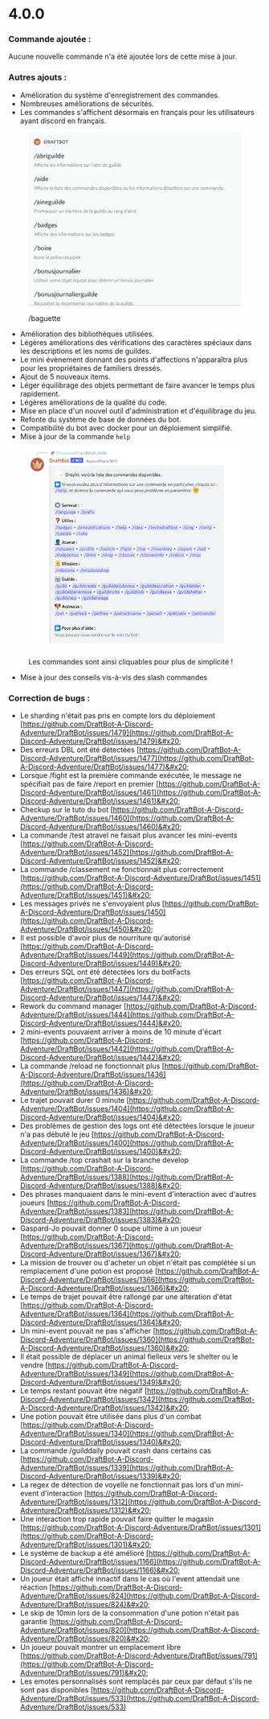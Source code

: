 # 4.0.0

### Commande ajoutée :

Aucune nouvelle commande n'a été ajoutée lors de cette mise à jour.

### Autres ajouts :

* Amélioration du système d'enregistrement des commandes.&#x20;
* Nombreuses améliorations de sécurités.&#x20;
* Les commandes s'affichent désormais en français pour les utilisateurs ayant discord en français.

<figure><img src="../.gitbook/assets/image (1).png" alt=""><figcaption><p>/baguette</p></figcaption></figure>

* Amélioration des bibliothèques utilisées.
* Légères améliorations des vérifications des caractères spéciaux dans les descriptions et les noms de guildes.&#x20;
* Le mini évènement donnant des points d'affections n'apparaîtra plus pour les propriétaires de familiers dressés.&#x20;
* Ajout de 5 nouveaux items.
* Léger équilibrage des objets permettant de faire avancer le temps plus rapidement.&#x20;
* Légères améliorations de la qualité du code.&#x20;
* Mise en place d'un nouvel outil d'administration et d'équilibrage du jeu.&#x20;
* Refonte du système de base de données du bot.&#x20;
* Compatibilité du bot avec docker pour un déploiement simplifié.&#x20;
* Mise à jour de la commande `help`

<figure><img src="../.gitbook/assets/image (2).png" alt=""><figcaption><p>Les commandes sont ainsi cliquables pour plus de simplicité !</p></figcaption></figure>

* Mise à jour des conseils vis-à-vis des slash commandes

### Correction de bugs :

* Le sharding n'était pas pris en compte lors du déploiement [https://github.com/DraftBot-A-Discord-Adventure/DraftBot/issues/1479](https://github.com/DraftBot-A-Discord-Adventure/DraftBot/issues/1479)&#x20;
* Des erreurs DBL ont été détectées [https://github.com/DraftBot-A-Discord-Adventure/DraftBot/issues/1477](https://github.com/DraftBot-A-Discord-Adventure/DraftBot/issues/1477)&#x20;
* Lorsque /fight est la première commande exécutée, le message ne spécifiait pas de faire /report en premier [https://github.com/DraftBot-A-Discord-Adventure/DraftBot/issues/1461](https://github.com/DraftBot-A-Discord-Adventure/DraftBot/issues/1461)&#x20;
* Checkup sur le tuto du bot [https://github.com/DraftBot-A-Discord-Adventure/DraftBot/issues/1460](https://github.com/DraftBot-A-Discord-Adventure/DraftBot/issues/1460)&#x20;
* La commande /test atravel ne faisait plus avancer les mini-events [https://github.com/DraftBot-A-Discord-Adventure/DraftBot/issues/1452](https://github.com/DraftBot-A-Discord-Adventure/DraftBot/issues/1452)&#x20;
* La commande /classement ne fonctionnait plus correctement [https://github.com/DraftBot-A-Discord-Adventure/DraftBot/issues/1451](https://github.com/DraftBot-A-Discord-Adventure/DraftBot/issues/1451)&#x20;
* Les messages privés ne s'envoyaient plus [https://github.com/DraftBot-A-Discord-Adventure/DraftBot/issues/1450](https://github.com/DraftBot-A-Discord-Adventure/DraftBot/issues/1450)&#x20;
* Il est possible d'avoir plus de nourriture qu'autorisé [https://github.com/DraftBot-A-Discord-Adventure/DraftBot/issues/1449](https://github.com/DraftBot-A-Discord-Adventure/DraftBot/issues/1449)&#x20;
* Des erreurs SQL ont été détectées lors du botFacts [https://github.com/DraftBot-A-Discord-Adventure/DraftBot/issues/1447](https://github.com/DraftBot-A-Discord-Adventure/DraftBot/issues/1447)&#x20;
* Rework du command manager [https://github.com/DraftBot-A-Discord-Adventure/DraftBot/issues/1444](https://github.com/DraftBot-A-Discord-Adventure/DraftBot/issues/1444)&#x20;
* 2 mini-events pouvaient arriver à moins de 10 minute d'écart [https://github.com/DraftBot-A-Discord-Adventure/DraftBot/issues/1442](https://github.com/DraftBot-A-Discord-Adventure/DraftBot/issues/1442)&#x20;
* La commande /reload ne fonctionnait plus [https://github.com/DraftBot-A-Discord-Adventure/DraftBot/issues/1436](https://github.com/DraftBot-A-Discord-Adventure/DraftBot/issues/1436)&#x20;
* Le trajet pouvait durer 0 minute [https://github.com/DraftBot-A-Discord-Adventure/DraftBot/issues/1404](https://github.com/DraftBot-A-Discord-Adventure/DraftBot/issues/1404)&#x20;
* Des problèmes de gestion des logs ont été détectées lorsque le joueur n'a pas débuté le jeu [https://github.com/DraftBot-A-Discord-Adventure/DraftBot/issues/1400](https://github.com/DraftBot-A-Discord-Adventure/DraftBot/issues/1400)&#x20;
* La commande /top crashait sur la branche develop [https://github.com/DraftBot-A-Discord-Adventure/DraftBot/issues/1388](https://github.com/DraftBot-A-Discord-Adventure/DraftBot/issues/1388)&#x20;
* Des phrases manquaient dans le mini-event d'interaction avec d'autres joueurs [https://github.com/DraftBot-A-Discord-Adventure/DraftBot/issues/1383](https://github.com/DraftBot-A-Discord-Adventure/DraftBot/issues/1383)&#x20;
* Gaspard-Jo pouvait donner 0 soupe ultime à un joueur [https://github.com/DraftBot-A-Discord-Adventure/DraftBot/issues/1367](https://github.com/DraftBot-A-Discord-Adventure/DraftBot/issues/1367)&#x20;
* La mission de trouver ou d'acheter un objet n'était pas complétée si un remplacement d'une potion est proposé [https://github.com/DraftBot-A-Discord-Adventure/DraftBot/issues/1366](https://github.com/DraftBot-A-Discord-Adventure/DraftBot/issues/1366)&#x20;
* Le temps de trajet pouvait être rallongé par une altération d'état [https://github.com/DraftBot-A-Discord-Adventure/DraftBot/issues/1364](https://github.com/DraftBot-A-Discord-Adventure/DraftBot/issues/1364)&#x20;
* Un mini-event pouvait ne pas s'afficher [https://github.com/DraftBot-A-Discord-Adventure/DraftBot/issues/1360](https://github.com/DraftBot-A-Discord-Adventure/DraftBot/issues/1360)&#x20;
* Il était possible de déplacer un animal fielleux vers le shelter ou le vendre [https://github.com/DraftBot-A-Discord-Adventure/DraftBot/issues/1349](https://github.com/DraftBot-A-Discord-Adventure/DraftBot/issues/1349)&#x20;
* Le temps restant pouvait être négatif [https://github.com/DraftBot-A-Discord-Adventure/DraftBot/issues/1342](https://github.com/DraftBot-A-Discord-Adventure/DraftBot/issues/1342)&#x20;
* Une potion pouvait être utilisée dans plus d'un combat [https://github.com/DraftBot-A-Discord-Adventure/DraftBot/issues/1340](https://github.com/DraftBot-A-Discord-Adventure/DraftBot/issues/1340)&#x20;
* La commande /guilddaily pouvait crash dans certains cas [https://github.com/DraftBot-A-Discord-Adventure/DraftBot/issues/1339](https://github.com/DraftBot-A-Discord-Adventure/DraftBot/issues/1339)&#x20;
* La regex de détection de voyelle ne fonctionnait pas lors d'un mini-event d'interaction [https://github.com/DraftBot-A-Discord-Adventure/DraftBot/issues/1312](https://github.com/DraftBot-A-Discord-Adventure/DraftBot/issues/1312)&#x20;
* Une interaction trop rapide pouvait faire quitter le magasin [https://github.com/DraftBot-A-Discord-Adventure/DraftBot/issues/1301](https://github.com/DraftBot-A-Discord-Adventure/DraftBot/issues/1301)&#x20;
* Le système de backup a été amélioré [https://github.com/DraftBot-A-Discord-Adventure/DraftBot/issues/1166](https://github.com/DraftBot-A-Discord-Adventure/DraftBot/issues/1166)&#x20;
* Un joueur était affiché innactif dans le cas où l'event attendait une réaction [https://github.com/DraftBot-A-Discord-Adventure/DraftBot/issues/824](https://github.com/DraftBot-A-Discord-Adventure/DraftBot/issues/824)&#x20;
* Le skip de 10min lors de la consommation d'une potion n'était pas garantie [https://github.com/DraftBot-A-Discord-Adventure/DraftBot/issues/820](https://github.com/DraftBot-A-Discord-Adventure/DraftBot/issues/820)&#x20;
* Un joueur pouvait montrer un emplacement libre [https://github.com/DraftBot-A-Discord-Adventure/DraftBot/issues/791](https://github.com/DraftBot-A-Discord-Adventure/DraftBot/issues/791)&#x20;
* Les emotes personnalisés sont remplacés par ceux par défaut s'ils ne sont pas disponibles [https://github.com/DraftBot-A-Discord-Adventure/DraftBot/issues/533](https://github.com/DraftBot-A-Discord-Adventure/DraftBot/issues/533)
